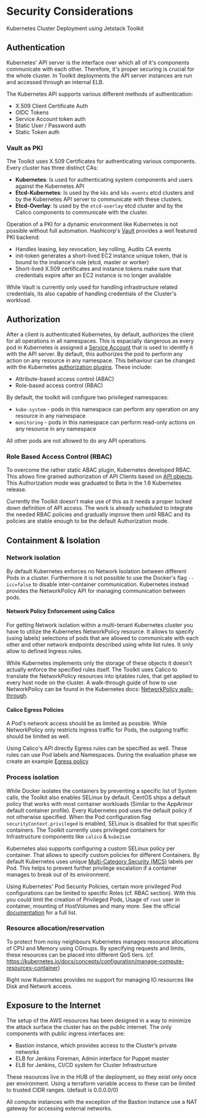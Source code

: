 # Security Considerations

Kubernetes Cluster Deployment using Jetstack Toolkit

## Authentication

Kubernetes' API server is the interface over which all of it's components
communicate with each other.  Therefore, it's proper securing is crucial for
the whole cluster. In Toolkit deployments the API server instances are run and
accessed through an
internal ELB.

The Kubernetes API supports various different methods of authentication:

* X.509 Client Certificate Auth
* OIDC Tokens
* Service Account token auth
* Static User / Password auth
* Static Token auth

### Vault as PKI

The Toolkit uses X.509 Certificates for authenticating various components.
Every cluster has three distinct CAs:

* **Kubernetes**: Is used for authenticating system components and users against
  the Kubernetes API
* **Etcd-Kubernetes**: Is used by the `k8s` and `k8s-events` etcd clusters and
  by the Kubernetes API server to communicate with these clusters.
* **Etcd-Overlay**: Is used by the `etcd-overlay` etcd cluster and by the
  Calico components to communicate with the cluster.

Operation of a PKI for a dynamic environment like Kubernetes is not possible
without full automation. Hashicorp's [Vault](https://www.vaultproject.io/)
provides a well featured PKI backend:

* Handles leasing, key revocation, key rolling, Audits CA events
* init-token generates a short-lived EC2 instance unique token, that is bound
  to the instance's role (etcd, master or worker)
* Short-lived X.509 certificates and instance tokens make sure that credentials
  expire after an EC2 instance is no longer available

While Vault is currently only used for handling infrastructure related
credentials, its also capable of handling credentials of the Cluster's
workload.

## Authorization

After a client is authenticated Kubernetes, by default, authorizes the client
for all operations in all namespaces. This is espacially dangerous as every pod
in Kubernetes is assigned a [Service
Account](https://kubernetes.io/docs/tasks/configure-pod-container/configure-service-account/)
that is used to identify it with the API server. By default, this authorizes
the pod to perform any action on any resource in any namespace. This behaviour
can be changed with the Kubernetes [authorization
plugins](https://kubernetes.io/docs/admin/authorization/). These include:

* Attribute-based access control (ABAC)
* Role-based access control (RBAC)

By default, the toolkit will configure two privileged namespaces:

* `kube-system` - pods in this namespace can perform any operation on any resource in any namespace
* `monitoring` - pods in this namespace can perform read-only actions on any resource in any namespace

All other pods are not allowed to do any API operations.

### Role Based Access Control (RBAC)

To overcome the rather static ABAC plugin, Kubernetes developed RBAC.  This
allows fine grained authorization of API Clients based on [API
objects](https://kubernetes.io/docs/admin/authorization/rbac/#role-and-clusterrole).
This Authorization mode was graduated to Beta in the 1.6 Kubernetes release.

Currently the Toolkit doesn't make use of this as it needs a proper locked down
definition of API access. The work is already scheduled to integrate the needed
RBAC policies and gradually improve them until RBAC and its policies are stable
enough to be the default Authorization mode.


## Containment & Isolation

### Network isolation

By default Kubernetes enforces no Network Isolation between different Pods in
a cluster. Furthermore it is not possible to use the Docker's flag `--icc=false` to
disable inter-container communication. Kubernetes instead provides the
NetworkPolicy API for managing communication between pods.

#### Network Policy Enforcement using Calico

For getting Network isolation within a multi-tenant Kubernetes cluster you have
to utilize the Kubernetes NetworkPolicy resource. It allows to specify (using
labels) selections of pods that are allowed to communicate with each other and
other network endpoints described using white list rules. It only allow to
defined Ingress rules.

While Kubernetes implements only the storage of these objects it doesn't
actually enforce the specified rules itself. The Toolkit uses Calico to
translate the NetworkPolicy resources into iptables rules, that get applied to
every host node on the cluster. A walk-through guide of how to use
NetworkPolicy can be found in the Kubernetes docs: [NetworkPolicy
walk-through](https://kubernetes.io/docs/tasks/administer-cluster/declare-network-policy/).

#### Calico Egress Policies

A Pod's network access should be as limited as possible. While NetworkPolicy
only restricts ingress traffic for Pods, the outgoing traffic should be limited
as well.

Using Calico's API directly Egress rules can be specified as well. These rules
can use Pod labels and Namespaces. During the evaluation phase we create an
example [Egress
policy](https://github.com/Skyscanner/kubernetes.platform.charts/tree/master/egress-policy)

### Process isolation

While Docker isolates the containers by preventing a specific list of System
calls, the Toolkit also enables SELinux by default. CentOS ships a default
policy that works with most container workloads (Similar to the AppArmor
default container profile). Every Kubernetes pod uses the default policy if not
otherwise specified. When the Pod configuration flag
`securityContext.privileged` is enabled, SELinux is disabled for that specific
containers. The Toolkit currently uses privileged containers for Infrastructure
components like `calico` & `kube2iam`

Kubernetes also supports configuring a custom SELinux policy per container.
That allows to specify custom policies for different Containers. By default
Kubernetes uses unique [Multi-Category Security
(MCS)](http://james-morris.livejournal.com/5583.html) labels per Pod. This
helps to prevent further privilege escalation if a container manages to break
out of its environment.

Using Kubernetes' Pod Security Policies, certain more privileged Pod
configurations can be limited to specific Roles (cf. RBAC section). With this
you could limit the creation of Privileged Pods, Usage of `root` user in
container, mounting of HostVolumes and many more. See the official
[documentation](https://kubernetes.io/docs/concepts/policy/pod-security-policy/)
for a full list.

### Resource allocation/reservation

To protect from noisy neighbours Kubernetes manages resource allocations of CPU
and Memory using CGroups. By specifying requests and limits, these resources
can be placed into different QoS tiers. (cf.
https://kubernetes.io/docs/concepts/configuration/manage-compute-resources-container)

Right now Kubernetes provides no support for managing IO resources like Disk
and Network access.

## Exposure to the Internet

The setup of the AWS resources has been designed in a way to minimize the
attack surface the cluster has on the public internet. The only components with
public ingress interfaces are:

- Bastion instance, which provides access to the Cluster’s private networks
- ELB for Jenkins Foreman, Admin interface for Puppet master
- ELB for Jenkins, CI/CD system for Cluster Infrastructure

These resources live in the HUB of the deployment, so they exist only once per
environment. Using a terraform variable access to these can be limited to trusted
CIDR ranges. (default is 0.0.0.0/0)

All compute instances with the exception of the Bastion instance use a NAT
gateway for accessing external networks.
